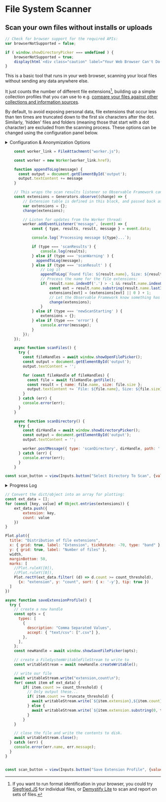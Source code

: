# File System Scanner
## Scan your own files without installs or uploads


```js
// Check for browser support for the required APIs:
var browserNotSupported = false;

if ( window.showDirectoryPicker === undefined ) {
    browserNotSupported = true;
    display(html`<div class="caution" label="Your Web Browser Can't Do This!">This tool depends on experimental JavaScript features that are not supported by your current web browser.  At the time of writing, you need to use Chrome, Edge or Opera for this to work. Please take a look at <a href="https://developer.mozilla.org/en-US/docs/Web/API/Window/showDirectoryPicker">this page</a> to find out more.</div>`);
}
```

<div class="tip">

This is a basic tool that runs in your web browser, scanning your local files without sending any data anywhere else.

It just counts the number of different file extensions[^1], building up a simple collection profiles that you can use to e.g. [compare your files against other collections and information sources](../../formats/profiles).

By default, to avoid exposing personal data, file extensions that occur less than ten times are truncated down to the first six characters after the dot. Similarly, 'hidden' files and folders (meaning those that start with a dot character) are excluded from the scanning process. These options can be changed using the configuration panel below.

</div>


<details>
  <summary>Configuration & Anonymization Options</summary>

```js
const exclude_dot_files = view(Inputs.radio([true, false], {label: "Exclude hidden files? (i.e. names that start with a dot):", value: true}));
const count_threshold = view(Inputs.range([1, 10000], {step: 1, value: 1, label: "Only include extensions with a file count of at least:" }));
const truncate_threshold = view(Inputs.range([1, 10000], {step: 1, value: 10, label: "When saving, truncate extensions with a file count lower than:" }));
const truncate_length = view(Inputs.range([1, 10000], {step: 1, value: 6, label: "When saving, low-frequency extensions to be no longer than:" }));
```

</details>


```js
    const worker_link = FileAttachment("worker.js");

    const worker = new Worker(worker_link.href);

    function appendToLog(message) {
      const output = document.getElementById('output');
      output.textContent += message
    }

    // This wraps the scan results listener so Observable Framework can track updates:
    const extensions = Generators.observe((change) => {
        // Extension table is defined in this block, and passed back as it updates:
        var extensions = {};
        change(extensions);

        // Listen for updates from the Worker thread:
        worker.addEventListener('message', (event) => {
            const { type, results, result, message } = event.data;

            console.log(`Processing message ${type}...`);

            if (type === 'scanResults') {
                console.log(results);
            } else if (type === 'scanWarning' ) {
              appendToLog(message);
            } else if (type === 'scanResult' ) {
                // Log it
                appendToLog(`Found file: ${result.name}, Size: ${result.size} bytes\n`);
                // Process the name for the file extensions:
                if( result.name.indexOf('.') > -1 && result.name.indexOf('.') < result.name.length ) {
                    const ext = result.name.substring(result.name.lastIndexOf('.') + 1).toLowerCase();
                    extensions[ext] = (extensions[ext] || 0 ) + 1;
                    // Let the Observable Framework know something has changed.
                    change(extensions);
                }
            } else if (type === 'newScanStarting' ) {
                extensions = {};
            } else if (type === 'error') {
                console.error(message);
            }
        });
    });

    async function scanFiles() {
      try {
        const fileHandles = await window.showOpenFilePicker();
        const output = document.getElementById('output');
        output.textContent = '';

        for (const fileHandle of fileHandles) {
          const file = await fileHandle.getFile();
          const result = { name: file.name, size: file.size };
          output.textContent += `File: ${file.name}, Size: ${file.size} bytes\n`;
        }
      } catch (err) {
        console.error(err);
      }
    }

    async function scanDirectory() {
      try {
        const dirHandle = await window.showDirectoryPicker();
        const output = document.getElementById('output');
        output.textContent = '';

        worker.postMessage({ type: 'scanDirectory', dirHandle, path: '', exclude_dot_files });
      } catch (err) {
        console.error(err);
      }
    }


```


```js
const scan_button = view(Inputs.button("Select Directory To Scan", {value: null, reduce: scanDirectory, disabled: browserNotSupported }));
```

<details>
  <summary>Progress Log</summary>
  <pre id="output"></pre>
</details>

```js
// Convert the dict/object into an array for plotting:
const ext_data = [];
for (const [key, value] of Object.entries(extensions)) {
    ext_data.push({
        extension: key,
        count: value
    })
}

```

```js
Plot.plot({
  title: "Distribution of file extensions",
  x: { grid: true, label: "Extension", tickRotate: -70, type: "band" },
  y: { grid: true, label: "Number of files" },
  width,
  marginBottom: 50,
  marks: [
    //Plot.ruleX([0]),
    //Plot.ruleY([0]),
    Plot.rectY(ext_data.filter( (d) => d.count >= count_threshold),
      {x: "extension", y: "count", sort: { x: '-y'}, tip: true })
  ]
})
```

```js
async function saveExtensionProfile() {
  try {
    // create a new handle
    const opts = {
      types: [
        {
          description: "Comma Separated Values",
          accept: { "text/csv": [".csv"] },
        },
      ],
    };
    const newHandle = await window.showSaveFilePicker(opts);

    // create a FileSystemWritableFileStream to write to
    const writableStream = await newHandle.createWritable();

    // write our file
    await writableStream.write("extension,count\n");
    for( const item of ext_data) {
        if( item.count >= count_threshold) {
          // Only output these...
          if( item.count >= truncate_threshold) {
            await writableStream.write(`${item.extension},${item.count}\n`);
          } else {
            await writableStream.write(`${item.extension.substring(0, truncate_length)},${item.count}\n`);
          }
        }
    }

    // close the file and write the contents to disk.
    await writableStream.close();
  } catch (err) {
    console.error(err.name, err.message);
  }
}


const scan_button = view(Inputs.button("Save Extension Profile", {value: null, reduce: saveExtensionProfile, disabled: ext_data.length == 0 }));
```


[^1]: If you want to run format identification in your browser, you could try [Siegfried.JS](https://siegfried-js.glitch.me/) for individual files, or [Demystify Lite](https://ross-spencer.github.io/demystify-lite/) to scan and report on sets of files.